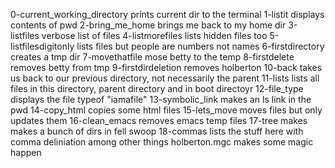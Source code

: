 0-current_working_directory prints current dir to the terminal
1-listit displays contents of pwd
2-bring_me_home brings me back to my home dir
3-listfiles verbose list of files
4-listmorefiles lists hidden files too
5-listfilesdigitonly lists files but people are numbers not names
6-firstdirectory creates a tmp dir
7-movethatfile mose betty to the temp
8-firstdelete removes betty from tmp
9-firstdirdeletion removes holberton
10-back takes us back to our previous directory, not necessarily the parent
11-lists lists all files in this directory, parent directory and in boot directoyr
12-file_type displays the file typeof "iamafile"
13-symbolic_link makes an ls link in the pwd
14-copy_html copies some html files
15-lets_move moves files but only updates them
16-clean_emacs removes emacs temp files
17-tree	makes makes a bunch of dirs in fell swoop
18-commas lists the stuff here with comma deliniation among other things
holberton.mgc makes some magic happen
